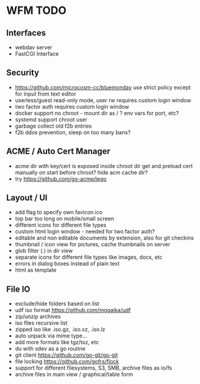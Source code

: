 # WFM TODO

## Interfaces
* webdav server
* FastCGI Interface

## Security
* https://github.com/microcosm-cc/bluemonday
  use strict policy except for input from text editor
* userless/guest read-only mode, user rw
  requires custom login window
* two factor auth
  requires custom login window
* docker support
  no chroot - mount dir as / ?
  env vars for port, etc?
* systemd support
  chroot
  user
* garbage collect old f2b entries
* f2b ddos prevention, sleep on too many bans?

## ACME / Auto Cert Manager
* acme dir with key/cert is exposed inside chroot dir
  get and preload cert manually on start before chroot?
  hide acm cache dir?
* try https://github.com/go-acme/lego

## Layout / UI
* add flag to specify own favicon.ico
* top bar too long on mobile/small screen
* different icons for different file types
* custom html login window - needed for two factor auth?
* editable and non editable documents by extension, also for git checkins
* thumbnail / icon view for pictures, cache thumbnails on server
* glob filter (*.*) in dir view
* separate icons for different file types like images, docs, etc
* errors in dialog boxes instead of plain text
* html as template

## File IO
* exclude/hide folders based on list
* udf iso format https://github.com/mogaika/udf
* zip/unzip archives
* iso files recursive list
* zipped iso like .iso.gz, .iso.xz, .iso.lz
* auto unpack via mime type...
* add more formats like tgz/txz, etc
* du with xdev as a go routine
* git client https://github.com/go-git/go-git
* file locking https://github.com/gofrs/flock
* support for different filesystems, S3, SMB, archive files as io/fs
* archive files in main view / graphical/table form
